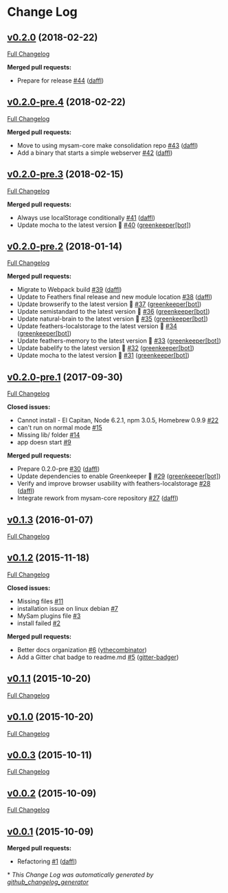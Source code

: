 # Change Log

## [v0.2.0](https://github.com/mysamai/mysam/tree/v0.2.0) (2018-02-22)
[Full Changelog](https://github.com/mysamai/mysam/compare/v0.2.0-pre.4...v0.2.0)

**Merged pull requests:**

- Prepare for release [\#44](https://github.com/mysamai/mysam/pull/44) ([daffl](https://github.com/daffl))

## [v0.2.0-pre.4](https://github.com/mysamai/mysam/tree/v0.2.0-pre.4) (2018-02-22)
[Full Changelog](https://github.com/mysamai/mysam/compare/v0.2.0-pre.3...v0.2.0-pre.4)

**Merged pull requests:**

- Move to using mysam-core make consolidation repo [\#43](https://github.com/mysamai/mysam/pull/43) ([daffl](https://github.com/daffl))
- Add a binary that starts a simple webserver [\#42](https://github.com/mysamai/mysam/pull/42) ([daffl](https://github.com/daffl))

## [v0.2.0-pre.3](https://github.com/mysamai/mysam/tree/v0.2.0-pre.3) (2018-02-15)
[Full Changelog](https://github.com/mysamai/mysam/compare/v0.2.0-pre.2...v0.2.0-pre.3)

**Merged pull requests:**

- Always use localStorage conditionally [\#41](https://github.com/mysamai/mysam/pull/41) ([daffl](https://github.com/daffl))
- Update mocha to the latest version 🚀 [\#40](https://github.com/mysamai/mysam/pull/40) ([greenkeeper[bot]](https://github.com/apps/greenkeeper))

## [v0.2.0-pre.2](https://github.com/mysamai/mysam/tree/v0.2.0-pre.2) (2018-01-14)
[Full Changelog](https://github.com/mysamai/mysam/compare/v0.2.0-pre.1...v0.2.0-pre.2)

**Merged pull requests:**

- Migrate to Webpack build [\#39](https://github.com/mysamai/mysam/pull/39) ([daffl](https://github.com/daffl))
- Update to Feathers final release and new module location [\#38](https://github.com/mysamai/mysam/pull/38) ([daffl](https://github.com/daffl))
- Update browserify to the latest version 🚀 [\#37](https://github.com/mysamai/mysam/pull/37) ([greenkeeper[bot]](https://github.com/apps/greenkeeper))
- Update semistandard to the latest version 🚀 [\#36](https://github.com/mysamai/mysam/pull/36) ([greenkeeper[bot]](https://github.com/apps/greenkeeper))
- Update natural-brain to the latest version 🚀 [\#35](https://github.com/mysamai/mysam/pull/35) ([greenkeeper[bot]](https://github.com/apps/greenkeeper))
- Update feathers-localstorage to the latest version 🚀 [\#34](https://github.com/mysamai/mysam/pull/34) ([greenkeeper[bot]](https://github.com/apps/greenkeeper))
- Update feathers-memory to the latest version 🚀 [\#33](https://github.com/mysamai/mysam/pull/33) ([greenkeeper[bot]](https://github.com/apps/greenkeeper))
- Update babelify to the latest version 🚀 [\#32](https://github.com/mysamai/mysam/pull/32) ([greenkeeper[bot]](https://github.com/apps/greenkeeper))
- Update mocha to the latest version 🚀 [\#31](https://github.com/mysamai/mysam/pull/31) ([greenkeeper[bot]](https://github.com/apps/greenkeeper))

## [v0.2.0-pre.1](https://github.com/mysamai/mysam/tree/v0.2.0-pre.1) (2017-09-30)
[Full Changelog](https://github.com/mysamai/mysam/compare/v0.1.3...v0.2.0-pre.1)

**Closed issues:**

- Cannot install - El Capitan, Node 6.2.1, npm 3.0.5, Homebrew 0.9.9 [\#22](https://github.com/mysamai/mysam/issues/22)
- can't run on normal mode  [\#15](https://github.com/mysamai/mysam/issues/15)
- Missing lib/ folder [\#14](https://github.com/mysamai/mysam/issues/14)
- app doesn start  [\#9](https://github.com/mysamai/mysam/issues/9)

**Merged pull requests:**

- Prepare 0.2.0-pre [\#30](https://github.com/mysamai/mysam/pull/30) ([daffl](https://github.com/daffl))
- Update dependencies to enable Greenkeeper 🌴 [\#29](https://github.com/mysamai/mysam/pull/29) ([greenkeeper[bot]](https://github.com/apps/greenkeeper))
- Verify and improve browser usability with feathers-localstorage [\#28](https://github.com/mysamai/mysam/pull/28) ([daffl](https://github.com/daffl))
- Integrate rework from mysam-core repository [\#27](https://github.com/mysamai/mysam/pull/27) ([daffl](https://github.com/daffl))

## [v0.1.3](https://github.com/mysamai/mysam/tree/v0.1.3) (2016-01-07)
[Full Changelog](https://github.com/mysamai/mysam/compare/v0.1.2...v0.1.3)

## [v0.1.2](https://github.com/mysamai/mysam/tree/v0.1.2) (2015-11-18)
[Full Changelog](https://github.com/mysamai/mysam/compare/v0.1.1...v0.1.2)

**Closed issues:**

- Missing files [\#11](https://github.com/mysamai/mysam/issues/11)
- installation issue on linux debian [\#7](https://github.com/mysamai/mysam/issues/7)
- MySam plugins file [\#3](https://github.com/mysamai/mysam/issues/3)
- install failed [\#2](https://github.com/mysamai/mysam/issues/2)

**Merged pull requests:**

- Better docs organization [\#6](https://github.com/mysamai/mysam/pull/6) ([ythecombinator](https://github.com/ythecombinator))
- Add a Gitter chat badge to readme.md [\#5](https://github.com/mysamai/mysam/pull/5) ([gitter-badger](https://github.com/gitter-badger))

## [v0.1.1](https://github.com/mysamai/mysam/tree/v0.1.1) (2015-10-20)
[Full Changelog](https://github.com/mysamai/mysam/compare/v0.1.0...v0.1.1)

## [v0.1.0](https://github.com/mysamai/mysam/tree/v0.1.0) (2015-10-20)
[Full Changelog](https://github.com/mysamai/mysam/compare/v0.0.3...v0.1.0)

## [v0.0.3](https://github.com/mysamai/mysam/tree/v0.0.3) (2015-10-11)
[Full Changelog](https://github.com/mysamai/mysam/compare/v0.0.2...v0.0.3)

## [v0.0.2](https://github.com/mysamai/mysam/tree/v0.0.2) (2015-10-09)
[Full Changelog](https://github.com/mysamai/mysam/compare/v0.0.1...v0.0.2)

## [v0.0.1](https://github.com/mysamai/mysam/tree/v0.0.1) (2015-10-09)
**Merged pull requests:**

- Refactoring [\#1](https://github.com/mysamai/mysam/pull/1) ([daffl](https://github.com/daffl))



\* *This Change Log was automatically generated by [github_changelog_generator](https://github.com/skywinder/Github-Changelog-Generator)*